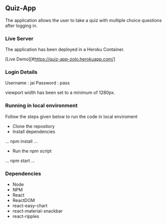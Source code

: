 ## Quiz-App

The application allows the user to take a quiz with multiple choice questions after logging in.

### Live Server

The application has been deployed in a Heroku Container.

[Live Demo][#https://quiz-app-zolo.herokuapp.com/]

### Login Details 

Username : jai
Password : pass

viewport width has been set to a minimum of 1280px.

### Running in local environment

Follow the steps given below to run the code in local enviroment

- Clone the repository
- Install dependencies 

...
npm install
...

- Run the npm script

...
npm start
...

### Dependencies

- Node
- NPM
- React
- ReactDOM
- react-easy-chart
- react-material-snackbar
- react-ripples
